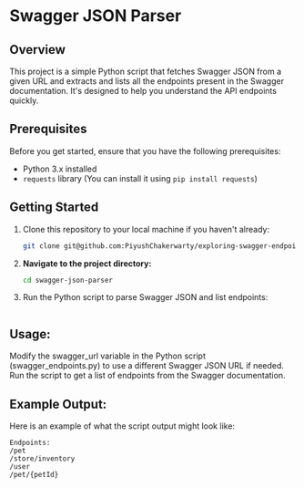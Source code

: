 # Swagger JSON Parser

## Overview

This project is a simple Python script that fetches Swagger JSON from a given URL and extracts and lists all the endpoints present in the Swagger documentation. It's designed to help you understand the API endpoints quickly.

## Prerequisites

Before you get started, ensure that you have the following prerequisites:

- Python 3.x installed
- `requests` library (You can install it using `pip install requests`)

## Getting Started

1. Clone this repository to your local machine if you haven't already:

   ```bash
   git clone git@github.com:PiyushChakerwarty/exploring-swagger-endpoints.git

2. **Navigate to the project directory:**

   ```bash
   cd swagger-json-parser

3. Run the Python script to parse Swagger JSON and list endpoints:

    ```python swagger_endpoints.py


## Usage:

Modify the swagger_url variable in the Python script (swagger_endpoints.py) to use a different Swagger JSON URL if needed.
Run the script to get a list of endpoints from the Swagger documentation.

## Example Output:

Here is an example of what the script output might look like:
    
    Endpoints:
    /pet
    /store/inventory
    /user
    /pet/{petId}